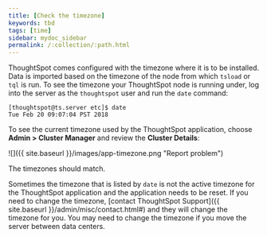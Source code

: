 ```yaml
---
title: [Check the timezone]
keywords: tbd
tags: [time]
sidebar: mydoc_sidebar
permalink: /:collection/:path.html
---
```

ThoughtSpot comes configured with the timezone where it is to be installed. Data
is imported based on the timezone of the node from which `tsload` or `tql` is
run. To see the timezone your ThoughtSpot node is running under, log into the
server as the `thoughtspot` user and run the `date` command:

```
[thoughtspot@ts.server etc]$ date
Tue Feb 20 09:07:04 PST 2018
```

To see the current timezone used by the ThoughtSpot application, choose
**Admin > Cluster Manager** and review the **Cluster Details**:

![]({{ site.baseurl }}/images/app-timezone.png "Report problem")


The timezones should match.

Sometimes the timezone that is listed by `date` is not the active timezone for
the ThoughtSpot application and the application needs to be reset. If you need
to change the timezone, [contact ThoughtSpot Support]({{ site.baseurl
}}/admin/misc/contact.html#) and they will change the timezone for you. You may
need to change the timezone if you move the server between data centers.
